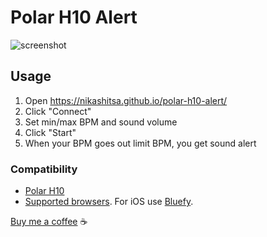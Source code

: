 # Polar H10 Alert

![screenshot](https://raw.githubusercontent.com/nikashitsa/polar-h10-alert/master/screenshot.png)

## Usage

1. Open https://nikashitsa.github.io/polar-h10-alert/
2. Click "Connect"
3. Set min/max BPM and sound volume
4. Click "Start"
5. When your BPM goes out limit BPM, you get sound alert

### Compatibility

- [Polar H10](https://www.polar.com/us-en/products/accessories/h10_heart_rate_sensor)
- [Supported browsers](https://caniuse.com/web-bluetooth). For iOS use [Bluefy](https://apps.apple.com/us/app/bluefy-web-ble-browser/id1492822055).

[Buy me a coffee](https://www.paypal.com/donate/?hosted_button_id=DR69Z26Z8DJVE) ☕️
